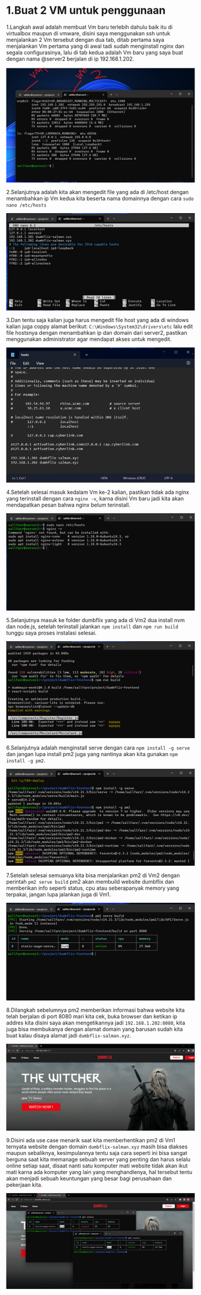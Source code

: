 # 1.Buat 2 VM untuk penggunaan

1.Langkah awal adalah membuat Vm baru terlebih dahulu baik itu di virtualbox maupun di vmware, disini saya menggunakan ssh untuk menjalankan 2 Vm tersebut dengan dua tab, ditab pertama saya menjalankan Vm pertama yang di awal tadi sudah menginstall nginx dan segala configurasinya, lalu di tab kedua adalah Vm baru yang saya buat dengan nama @server2 berjalan di ip 192.168.1.202.

![1](/week-2/Load-Balancing-2-VMs/img/1.png)
<br/>

2.Selanjutnya adalah kita akan mengedit file yang ada di /etc/host dengan menambahkan ip Vm kedua kita beserta nama domainnya dengan cara `sudo nano /etc/hosts`

![2](/week-2/Load-Balancing-2-VMs/img/2.png)
<br/>

3.Dan tentu saja kalian juga harus mengedit file host yang ada di windows kalian juga coppy alamat berikut: `C:\Windows\System32\drivers\etc` lalu edit file hostsnya dengan menambahkan ip dan domain dari server2, pastikan menggunakan administrator agar mendapat akses untuk mengedit.

![3](/week-2/Load-Balancing-2-VMs/img/3.png)
<br/>

4.Setelah selesai masuk kedalam Vm ke-2 kalian, pastikan tidak ada nginx yang terinstall dengan cara `nginx -v`, karna disini Vm baru jadi kita akan mendapatkan pesan bahwa nginx belum terinstall.

![4](/week-2/Load-Balancing-2-VMs/img/4.png)
<br/>

5.Selanjutnya masuk ke folder dumbflix yang ada di Vm2 dua install nvm dan node.js, setelah terinstall jalankan `npm install` dan `npm run build` tunggu saya proses instalasi selesai.

![5](/week-2/Load-Balancing-2-VMs/img/5.png)
<br/>

6.Selanjutnya adalah menginstall serve dengan cara `npm install -g serve` dan jangan lupa install pm2 juga yang nantinya akan kita gunakan `npm install -g pm2`.

![6](/week-2/Load-Balancing-2-VMs/img/6.png)
<br/>

7.Setelah selesai semuanya kita bisa menjalankan pm2 di Vm2 dengan perintah `pm2 serve build` pm2 akan membuild website dumbflix dan memberikan info seperti status, cpu atau seberapanyak memory yang terpakai, jangan lupa jalankan juga di Vm1.

![7](/week-2/Load-Balancing-2-VMs/img/7.png)
<br/>

8.Dilangkah sebelumnya pm2 memberikan informasi bahwa website kita telah berjalan di port 8080 mari kita cek, buka browser dan ketikan ip addres kita disini saya akan mengetikannya jadi `192.168.1.202:8080`, kita juga bisa membukanya dengan alamat domain yang barusan sudah kita buat kalau disaya alamat jadi `dumbflix-salman.xyz`.

![8](/week-2/Load-Balancing-2-VMs/img/8.png)
<br/>

9.Disini ada use case menarik saat kita memberhentikan pm2 di Vm1 ternyata website dengan domain `dumbflix-salman.xyz` masih bisa diakses maupun sebaliknya, kesimpulannya tentu saja cara seperti ini bisa sangat berguna saat kita memanage sebuah server yang penting dan harus selalu online setiap saat, disaat nanti satu komputer mati website tidak akan ikut mati karna ada komputer yang lain yang menghandlenya, hal tersebut tentu akan menjadi sebuah keuntungan yang besar bagi perusahaan dan pekerjaan kita.

![9](/week-2/Load-Balancing-2-VMs/img/9.png)
<br/>



